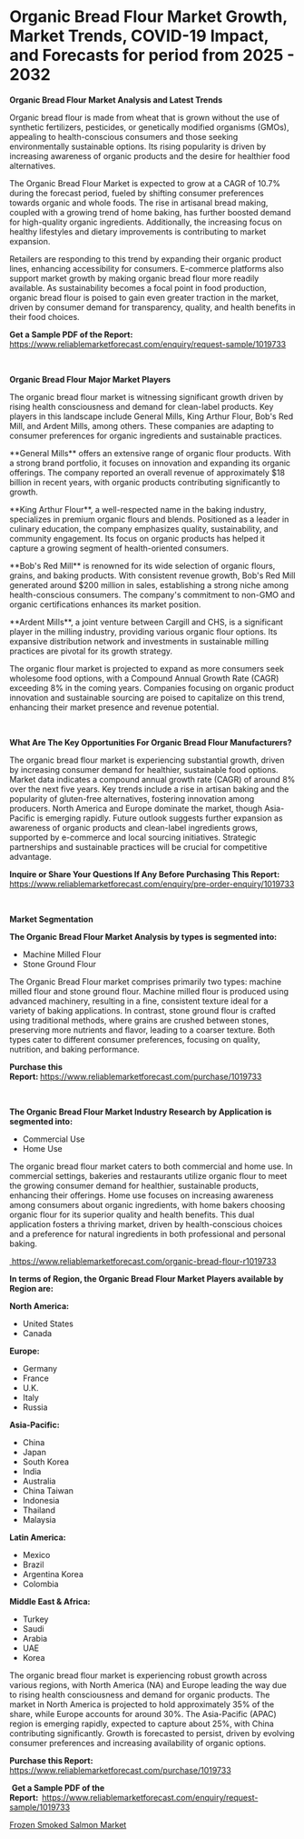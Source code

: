 <p><h1>Organic Bread Flour Market Growth, Market Trends, COVID-19 Impact, and Forecasts for period from 2025 - 2032</h1></p><p><strong>Organic Bread Flour Market Analysis and Latest Trends</strong></p>
<p><p>Organic bread flour is made from wheat that is grown without the use of synthetic fertilizers, pesticides, or genetically modified organisms (GMOs), appealing to health-conscious consumers and those seeking environmentally sustainable options. Its rising popularity is driven by increasing awareness of organic products and the desire for healthier food alternatives. </p><p>The Organic Bread Flour Market is expected to grow at a CAGR of 10.7% during the forecast period, fueled by shifting consumer preferences towards organic and whole foods. The rise in artisanal bread making, coupled with a growing trend of home baking, has further boosted demand for high-quality organic ingredients. Additionally, the increasing focus on healthy lifestyles and dietary improvements is contributing to market expansion. </p><p>Retailers are responding to this trend by expanding their organic product lines, enhancing accessibility for consumers. E-commerce platforms also support market growth by making organic bread flour more readily available. As sustainability becomes a focal point in food production, organic bread flour is poised to gain even greater traction in the market, driven by consumer demand for transparency, quality, and health benefits in their food choices.</p></p>
<p><strong>Get a Sample PDF of the Report:&nbsp;</strong> <a href="https://www.reliablemarketforecast.com/enquiry/request-sample/1019733?utm_campaign=2011&utm_medium=2&utm_source=Github&utm_content=ia&utm_term=14022025&utm_id=organic-bread-flour">https://www.reliablemarketforecast.com/enquiry/request-sample/1019733</a></p>
<p>&nbsp;</p>
<p><strong>Organic Bread Flour Major Market Players</strong></p>
<p><p>The organic bread flour market is witnessing significant growth driven by rising health consciousness and demand for clean-label products. Key players in this landscape include General Mills, King Arthur Flour, Bob's Red Mill, and Ardent Mills, among others. These companies are adapting to consumer preferences for organic ingredients and sustainable practices.</p><p>**General Mills** offers an extensive range of organic flour products. With a strong brand portfolio, it focuses on innovation and expanding its organic offerings. The company reported an overall revenue of approximately $18 billion in recent years, with organic products contributing significantly to growth.</p><p>**King Arthur Flour**, a well-respected name in the baking industry, specializes in premium organic flours and blends. Positioned as a leader in culinary education, the company emphasizes quality, sustainability, and community engagement. Its focus on organic products has helped it capture a growing segment of health-oriented consumers.</p><p>**Bob's Red Mill** is renowned for its wide selection of organic flours, grains, and baking products. With consistent revenue growth, Bob's Red Mill generated around $200 million in sales, establishing a strong niche among health-conscious consumers. The company's commitment to non-GMO and organic certifications enhances its market position.</p><p>**Ardent Mills**, a joint venture between Cargill and CHS, is a significant player in the milling industry, providing various organic flour options. Its expansive distribution network and investments in sustainable milling practices are pivotal for its growth strategy.</p><p>The organic flour market is projected to expand as more consumers seek wholesome food options, with a Compound Annual Growth Rate (CAGR) exceeding 8% in the coming years. Companies focusing on organic product innovation and sustainable sourcing are poised to capitalize on this trend, enhancing their market presence and revenue potential.</p></p>
<p>&nbsp;</p>
<p><strong>What Are The Key Opportunities For Organic Bread Flour Manufacturers?</strong></p>
<p><p>The organic bread flour market is experiencing substantial growth, driven by increasing consumer demand for healthier, sustainable food options. Market data indicates a compound annual growth rate (CAGR) of around 8% over the next five years. Key trends include a rise in artisan baking and the popularity of gluten-free alternatives, fostering innovation among producers. North America and Europe dominate the market, though Asia-Pacific is emerging rapidly. Future outlook suggests further expansion as awareness of organic products and clean-label ingredients grows, supported by e-commerce and local sourcing initiatives. Strategic partnerships and sustainable practices will be crucial for competitive advantage.</p></p>
<p><strong>Inquire or Share Your Questions If Any Before Purchasing This Report:</strong> <a href="https://www.reliablemarketforecast.com/enquiry/pre-order-enquiry/1019733?utm_campaign=2011&utm_medium=2&utm_source=Github&utm_content=ia&utm_term=14022025&utm_id=organic-bread-flour">https://www.reliablemarketforecast.com/enquiry/pre-order-enquiry/1019733</a></p>
<p>&nbsp;</p>
<p><strong>Market Segmentation</strong></p>
<p><strong>The Organic Bread Flour Market Analysis by types is segmented into:</strong></p>
<p><ul><li>Machine Milled Flour</li><li>Stone Ground Flour</li></ul></p>
<p><p>The Organic Bread Flour market comprises primarily two types: machine milled flour and stone ground flour. Machine milled flour is produced using advanced machinery, resulting in a fine, consistent texture ideal for a variety of baking applications. In contrast, stone ground flour is crafted using traditional methods, where grains are crushed between stones, preserving more nutrients and flavor, leading to a coarser texture. Both types cater to different consumer preferences, focusing on quality, nutrition, and baking performance.</p></p>
<p><strong>Purchase this Report:&nbsp;</strong><a href="https://www.reliablemarketforecast.com/purchase/1019733?utm_campaign=2011&utm_medium=2&utm_source=Github&utm_content=ia&utm_term=14022025&utm_id=organic-bread-flour">https://www.reliablemarketforecast.com/purchase/1019733</a></p>
<p>&nbsp;</p>
<p><strong>The Organic Bread Flour Market Industry Research by Application is segmented into:</strong></p>
<p><ul><li>Commercial Use</li><li>Home Use</li></ul></p>
<p><p>The organic bread flour market caters to both commercial and home use. In commercial settings, bakeries and restaurants utilize organic flour to meet the growing consumer demand for healthier, sustainable products, enhancing their offerings. Home use focuses on increasing awareness among consumers about organic ingredients, with home bakers choosing organic flour for its superior quality and health benefits. This dual application fosters a thriving market, driven by health-conscious choices and a preference for natural ingredients in both professional and personal baking.</p></p>
<p><a href="https://www.reliablemarketforecast.com/organic-bread-flour-r1019733?utm_campaign=2011&utm_medium=2&utm_source=Github&utm_content=ia&utm_term=14022025&utm_id=organic-bread-flour">&nbsp;https://www.reliablemarketforecast.com/organic-bread-flour-r1019733</a></p>
<p><strong>In terms of Region, the Organic Bread Flour Market Players available by Region are:</strong></p>
<p>
    <p> <strong> North America: </strong>
        <ul>
            <li>United States</li>
            <li>Canada</li>
        </ul>
        </p> 
    <p> <strong> Europe: </strong>
        <ul>
            <li>Germany</li>
            <li>France</li>
            <li>U.K.</li>
            <li>Italy</li>
            <li>Russia</li>
        </ul>
        </p> 
    <p> <strong> Asia-Pacific: </strong>
        <ul>
            <li>China</li>
            <li>Japan</li>
            <li>South Korea</li>
            <li>India</li>
            <li>Australia</li>
            <li>China Taiwan</li>
            <li>Indonesia</li>
            <li>Thailand</li>
            <li>Malaysia</li>
        </ul>
        </p> 
    <p> <strong> Latin America: </strong>
        <ul>
            <li>Mexico</li>
            <li>Brazil</li>
            <li>Argentina Korea</li>
            <li>Colombia</li>
        </ul>
        </p> 
    <p> <strong> Middle East & Africa: </strong>
        <ul>
            <li>Turkey</li>
            <li>Saudi</li>
            <li>Arabia</li>
            <li>UAE</li>
            <li>Korea</li>
        </ul>
    </p>
    </p>
<p><p>The organic bread flour market is experiencing robust growth across various regions, with North America (NA) and Europe leading the way due to rising health consciousness and demand for organic products. The market in North America is projected to hold approximately 35% of the share, while Europe accounts for around 30%. The Asia-Pacific (APAC) region is emerging rapidly, expected to capture about 25%, with China contributing significantly. Growth is forecasted to persist, driven by evolving consumer preferences and increasing availability of organic options.</p></p>
<p><strong>Purchase this Report: </strong><a href="https://www.reliablemarketforecast.com/purchase/1019733?utm_campaign=2011&utm_medium=2&utm_source=Github&utm_content=ia&utm_term=14022025&utm_id=organic-bread-flour">https://www.reliablemarketforecast.com/purchase/1019733</a></p>
<p>&nbsp;<strong>Get a Sample PDF of the Report:&nbsp;&nbsp;</strong><a href="https://www.reliablemarketforecast.com/enquiry/request-sample/1019733?utm_campaign=2011&utm_medium=2&utm_source=Github&utm_content=ia&utm_term=14022025&utm_id=organic-bread-flour">https://www.reliablemarketforecast.com/enquiry/request-sample/1019733</a></p>
<p><strong></strong></p>
<p><p><a href="https://github.com/ChiragRp1/Market-Research-Report-List-7/blob/main/frozen-smoked-salmon-market.md?utm_campaign=2011&utm_medium=2&utm_source=Github&utm_content=ia&utm_term=14022025&utm_id=organic-bread-flour">Frozen Smoked Salmon Market</a></p></p>